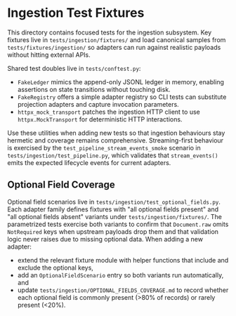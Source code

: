# Ingestion Test Fixtures

This directory contains focused tests for the ingestion subsystem. Key fixtures live in
`tests/ingestion/fixtures/` and load canonical samples from `tests/fixtures/ingestion/` so
adapters can run against realistic payloads without hitting external APIs.

Shared test doubles live in `tests/conftest.py`:
- `FakeLedger` mimics the append-only JSONL ledger in memory, enabling assertions on state
  transitions without touching disk.
- `FakeRegistry` offers a simple adapter registry so CLI tests can substitute projection
  adapters and capture invocation parameters.
- `httpx_mock_transport` patches the ingestion HTTP client to use `httpx.MockTransport`
  for deterministic HTTP interactions.

Use these utilities when adding new tests so that ingestion behaviours stay hermetic and
coverage remains comprehensive. Streaming-first behaviour is exercised by the
`test_pipeline_stream_events_smoke` scenario in `tests/ingestion/test_pipeline.py`, which
validates that `stream_events()` emits the expected lifecycle events for current adapters.

## Optional Field Coverage

Optional field scenarios live in `tests/ingestion/test_optional_fields.py`. Each adapter family
defines fixtures with "all optional fields present" and "all optional fields absent" variants
under `tests/ingestion/fixtures/`. The parametrized tests exercise both variants to confirm that
`Document.raw` omits `NotRequired` keys when upstream payloads drop them and that validation logic
never raises due to missing optional data. When adding a new adapter:

- extend the relevant fixture module with helper functions that include and exclude the optional
  keys,
- add an `OptionalFieldScenario` entry so both variants run automatically, and
- update `tests/ingestion/OPTIONAL_FIELDS_COVERAGE.md` to record whether each optional field is
  commonly present (>80% of records) or rarely present (<20%).
